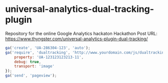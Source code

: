 # universal-analytics-dual-tracking-plugin
Repository for the online Google Analytics hackaton
Hackathon Post URL: 
https://www.thyngster.com/universal-analytics-plugin-dual-tracking/


```javascript
ga('create', 'UA-286304-123', 'auto');
ga('require', 'dualtracking', 'http://www.yourdomain.com/js/dualtracking.js', {
    property: 'UA-123123123213-11',
    debug: true,
    transport: 'image'
});
ga('send', 'pageview');
